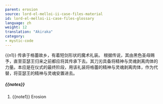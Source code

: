 ```yaml
---
parent: erosion
source: lord-el-melloi-ii-case-files-material
id: lord-el-melloi-ii-case-files-glossary
language: zh
weight: 12
translation: "Akiraka"
category:
- mystic-code
---
```


{{n1}}
传承于格蕾故乡，有着短剑形状的魔术礼装。
根据传说，其由黑色圣母赐予，直至亚瑟王归来之前都应将其传承下去。其刀刃具备将精神与灵魂剥离肉体的力量。本应是在仪式的最终阶段，用该礼装将格蕾的精神与灵魂剥离肉体，作为代替，将亚瑟王的精神与灵魂安置进去。

##### {{notes}}

1. {{note1}} Erosion
